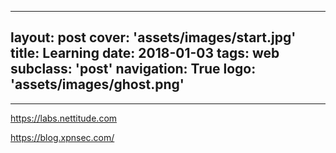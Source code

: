 


---
layout: post
cover: 'assets/images/start.jpg'
title: Learning
date:   2018-01-03
tags: web
subclass: 'post'
navigation: True
logo: 'assets/images/ghost.png'
---

---

https://labs.nettitude.com

https://blog.xpnsec.com/
